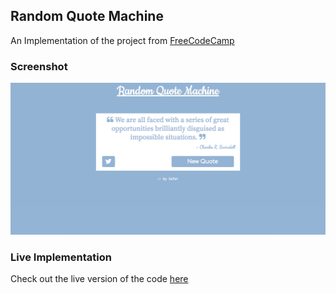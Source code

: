 ## Random Quote Machine
An Implementation of the project from [FreeCodeCamp](https://www.freecodecamp.org/challenges/build-a-random-quote-machine)

### Screenshot
![ScreenShot of the Random Quote machine](/assets/snap.png)

### Live Implementation
Check out the live version of the code [here](http://random-quote-machine-zafar.surge.sh/)
